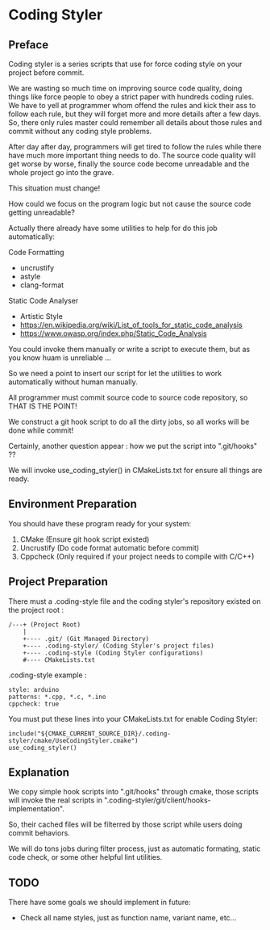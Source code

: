 # Coding Styler

## Preface
Coding styler is a series scripts that use for force coding style on your project before commit.

We are wasting so much time on improving source code quality, doing things like force people to obey a strict paper with hundreds coding rules. We have to yell at programmer whom offend the rules and kick their ass to follow each rule, but they will forget more and more details after a few days. So, there only rules master could remember all details about those rules and commit without any coding style problems. 

After day after day, programmers will get tired to follow the rules while there have much more important thing needs to do. The source code quality will get worse by worse, finally the source code become unreadable and the whole project go into the grave.

This situation must change! 

How could we focus on the program logic but not cause the source code getting unreadable?

Actually there already have some utilities to help for do this job automatically:

Code Formatting
* uncrustify 
* astyle
* clang-format

Static Code Analyser
* Artistic Style
* https://en.wikipedia.org/wiki/List_of_tools_for_static_code_analysis
* https://www.owasp.org/index.php/Static_Code_Analysis

You could invoke them manually or write a script to execute them, but as you know huam is unreliable ...

So we need a point to insert our script for let the utilities to work automatically without human manually.

All programmer must commit source code to source code repository, so THAT IS THE POINT!

We construct a git hook script to do all the dirty jobs, so all works will be done while commit!

Certainly, another question appear : how we put the script into ".git/hooks" ??

We will invoke use_coding_styler() in CMakeLists.txt for ensure all things are ready. 

## Environment Preparation
You should have these program ready for your system:

1. CMake (Ensure git hook script existed)
1. Uncrustify (Do code format automatic before commit)
1. Cppcheck (Only required if your project needs to compile with C/C++)

## Project Preparation
There must a .coding-style file and the coding styler's repository existed on the project root : 

    /---+ (Project Root)
        |
        +---- .git/ (Git Managed Directory)
        +---- .coding-styler/ (Coding Styler's project files)
        +---- .coding-style (Coding Styler configurations)
        #---- CMakeLists.txt
        

.coding-style example :

    style: arduino
    patterns: *.cpp, *.c, *.ino
    cppcheck: true
    
You must put these lines into your CMakeLists.txt for enable Coding Styler:

    include("${CMAKE_CURRENT_SOURCE_DIR}/.coding-styler/cmake/UseCodingStyler.cmake")
    use_coding_styler()
    
## Explanation
We copy simple hook scripts into ".git/hooks" through cmake, those scripts will invoke the real scripts in ".coding-styler/git/client/hooks-implementation". 

So, their cached files will be filterred by those script while users doing commit behaviors.

We will do tons jobs during filter process, just as automatic formating, static code check, or some other helpful lint utilities.   


## TODO

There have some goals we should implement in future:

* Check all name styles, just as function name, variant name, etc...

